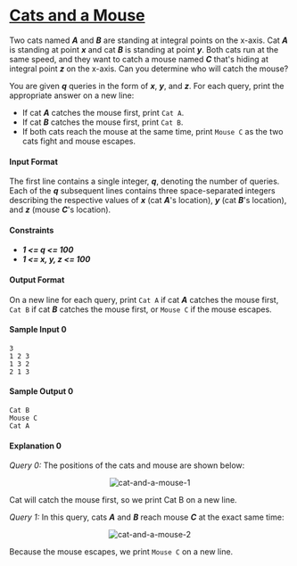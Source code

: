 # [Cats and a Mouse](https://www.hackerrank.com/challenges/cats-and-a-mouse)

Two cats named __*A*__ and __*B*__ are standing at integral points on the x-axis. Cat __*A*__ is standing at point __*x*__ and cat __*B*__ is standing at point __*y*__. Both cats run at the same speed, and they want to catch a mouse named __*C*__ that's hiding at integral point __*z*__ on the x-axis. Can you determine who will catch the mouse?

You are given __*q*__ queries in the form of __*x*__, __*y*__, and __*z*__. For each query, print the appropriate answer on a new line:

* If cat __*A*__ catches the mouse first, print `Cat A`.
* If cat __*B*__ catches the mouse first, print `Cat B`.
* If both cats reach the mouse at the same time, print `Mouse C` as the two cats fight and mouse escapes.

#### Input Format
The first line contains a single integer, __*q*__, denoting the number of queries.
Each of the __*q*__ subsequent lines contains three space-separated integers describing the respective values of __*x*__ (cat __*A*__'s location), __*y*__ (cat __*B*__'s location), and __*z*__ (mouse __*C*__'s location).

#### Constraints
* __*1 <= q <= 100*__
* __*1 <= x, y, z <= 100*__

#### Output Format
On a new line for each query, print `Cat A` if cat __*A*__ catches the mouse first, `Cat B` if cat __*B*__ catches the mouse first, or `Mouse C` if the mouse escapes.

#### Sample Input 0
```
3
1 2 3
1 3 2
2 1 3
```

#### Sample Output 0
```
Cat B
Mouse C
Cat A
```

#### Explanation 0
*Query 0:* The positions of the cats and mouse are shown below:

<p align="center">
    <img src="https://github.com/joshuatvernon/coding-challenges/blob/master/Hackerrank/Algorithms/Implementation/15.%20Cats%20and%20a%20Mouse/img/cats-and-a-mouse-1.png" alt="cat-and-a-mouse-1">
</p>

Cat  will catch the mouse first, so we print Cat B on a new line.

*Query 1:* In this query, cats __*A*__ and __*B*__ reach mouse __*C*__ at the exact same time:

<p align="center">
    <img src="https://github.com/joshuatvernon/coding-challenges/blob/master/Hackerrank/Algorithms/Implementation/15.%20Cats%20and%20a%20Mouse/img/cats-and-a-mouse-2.png" alt="cat-and-a-mouse-2">
</p>

Because the mouse escapes, we print `Mouse C` on a new line.
